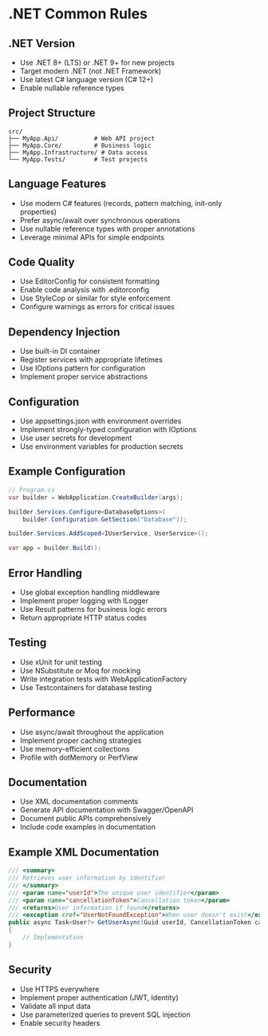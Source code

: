 # .NET Common Rules

## .NET Version

- Use .NET 8+ (LTS) or .NET 9+ for new projects
- Target modern .NET (not .NET Framework)
- Use latest C# language version (C# 12+)
- Enable nullable reference types

## Project Structure

```
src/
├── MyApp.Api/          # Web API project
├── MyApp.Core/         # Business logic
├── MyApp.Infrastructure/ # Data access
└── MyApp.Tests/        # Test projects
```

## Language Features

- Use modern C# features (records, pattern matching, init-only properties)
- Prefer async/await over synchronous operations
- Use nullable reference types with proper annotations
- Leverage minimal APIs for simple endpoints

## Code Quality

- Use EditorConfig for consistent formatting
- Enable code analysis with .editorconfig
- Use StyleCop or similar for style enforcement
- Configure warnings as errors for critical issues

## Dependency Injection

- Use built-in DI container
- Register services with appropriate lifetimes
- Use IOptions pattern for configuration
- Implement proper service abstractions

## Configuration

- Use appsettings.json with environment overrides
- Implement strongly-typed configuration with IOptions
- Use user secrets for development
- Use environment variables for production secrets

## Example Configuration

```csharp
// Program.cs
var builder = WebApplication.CreateBuilder(args);

builder.Services.Configure<DatabaseOptions>(
    builder.Configuration.GetSection("Database"));

builder.Services.AddScoped<IUserService, UserService>();

var app = builder.Build();
```

## Error Handling

- Use global exception handling middleware
- Implement proper logging with ILogger
- Use Result patterns for business logic errors
- Return appropriate HTTP status codes

## Testing

- Use xUnit for unit testing
- Use NSubstitute or Moq for mocking
- Write integration tests with WebApplicationFactory
- Use Testcontainers for database testing

## Performance

- Use async/await throughout the application
- Implement proper caching strategies
- Use memory-efficient collections
- Profile with dotMemory or PerfView

## Documentation

- Use XML documentation comments
- Generate API documentation with Swagger/OpenAPI
- Document public APIs comprehensively
- Include code examples in documentation

## Example XML Documentation

```csharp
/// <summary>
/// Retrieves user information by identifier
/// </summary>
/// <param name="userId">The unique user identifier</param>
/// <param name="cancellationToken">Cancellation token</param>
/// <returns>User information if found</returns>
/// <exception cref="UserNotFoundException">When user doesn't exist</exception>
public async Task<User?> GetUserAsync(Guid userId, CancellationToken cancellationToken = default)
{
    // Implementation
}
```

## Security

- Use HTTPS everywhere
- Implement proper authentication (JWT, Identity)
- Validate all input data
- Use parameterized queries to prevent SQL injection
- Enable security headers
